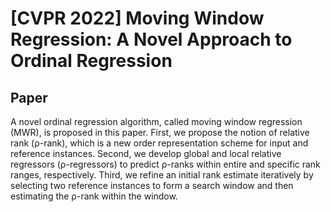 [CVPR 2022] Moving Window Regression: A Novel Approach to Ordinal Regression
=============================================================================

Paper
-----------------------------------------------------------------------------
<!--[Moving Window Regression: A Novel Approach to Ordinal Regression]()-->
A novel ordinal regression algorithm, called moving window regression (MWR), is proposed in this paper. First, we propose the notion of relative rank (ρ-rank), which is a new order representation scheme for input and reference instances. Second, we develop global and local relative regressors (ρ-regressors) to predict ρ-ranks within entire and specific rank ranges, respectively. Third, we refine an initial rank estimate iteratively by selecting two reference instances to form a search window and then estimating the ρ-rank within the window. 
